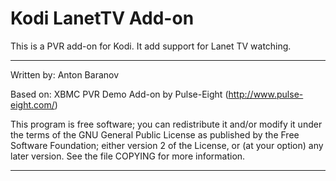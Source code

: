 Kodi LanetTV Add-on
===================

This is a PVR add-on for Kodi. It add support for Lanet TV watching.

------------------------------------------

Written by: Anton Baranov

Based on: XBMC PVR Demo Add-on by Pulse-Eight (http://www.pulse-eight.com/)

This program is free software; you can redistribute it and/or modify
it under the terms of the GNU General Public License as published by
the Free Software Foundation; either version 2 of the License, or
(at your option) any later version.
See the file COPYING for more information.

---------------------------------------------


